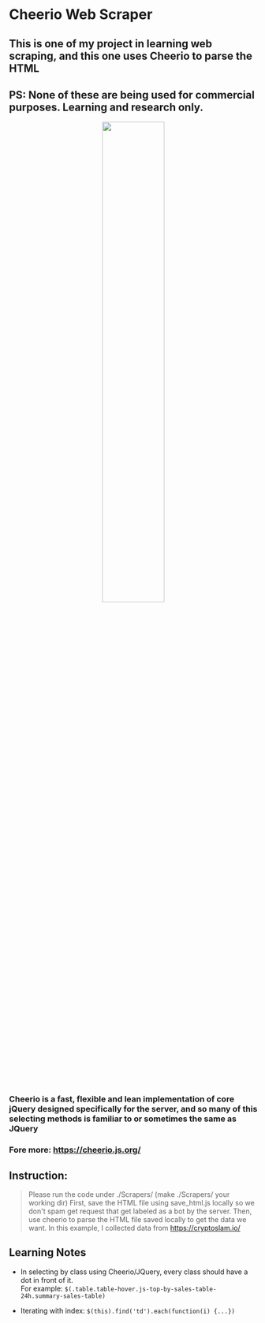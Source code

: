 # Cheerio Web Scraper

## This is one of my  project in learning web scraping, and this one uses Cheerio to parse the HTML
## PS: None of these are being used for commercial purposes. Learning and research only.

<p align="center"><img src="./preview.jng" width="50%" height="50%"><p>

### Cheerio is a fast, flexible and lean implementation of core jQuery designed specifically for the server, and so many of this selecting methods is familiar to or sometimes the same as JQuery
### Fore more: https://cheerio.js.org/

## Instruction:
> Please run the code under ./Scrapers/  (make ./Scrapers/ your working dir)
> First, save the HTML file using save_html.js locally so we don't spam get request that get labeled as a bot by the server.
> Then, use cheerio to parse the HTML file saved locally to get the data we want.
> In this example, I collected data from https://cryptoslam.io/

## Learning Notes
* In selecting by class using Cheerio/JQuery, every class should have a dot in front of it.<br/>
For example: ```$(.table.table-hover.js-top-by-sales-table-24h.summary-sales-table)```

* Iterating with index: ```$(this).find('td').each(function(i) {...})```
